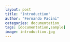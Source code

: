 ```yaml
---
layout: post
title: "Introduction"
author: "Fernando Pacini"
categories: documentation
tags: [documentation,sample]
image: introduction.jpg
---
```



